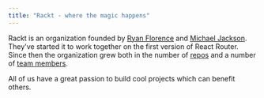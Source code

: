 ```yaml
---
title: "Rackt - where the magic happens"
---
```


Rackt is an organization founded by [Ryan Florence](https://twitter.com/ryanflorence) and
[Michael Jackson](https://twitter.com/mjackson). They've started it to work together
on the first version of React Router. Since then the organization grew both
in the number of [repos](https://github.com/rackt) and a number of
[team members](https://github.com/orgs/rackt/people).

All of us have a great passion to build cool projects which can benefit others.
